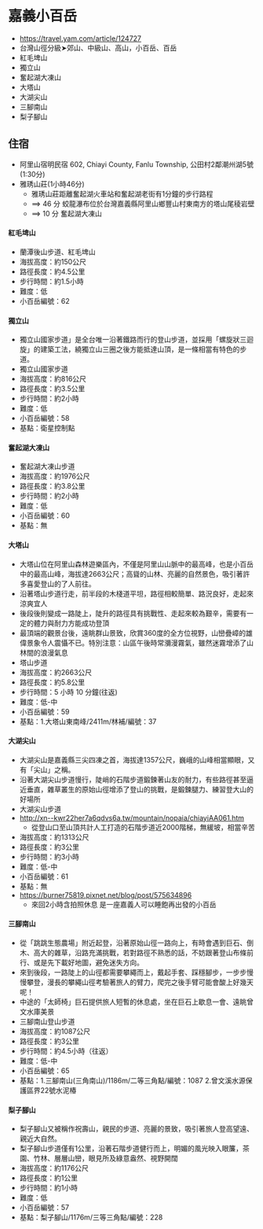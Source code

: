 # 嘉義小百岳
- https://travel.yam.com/article/124727
- 台灣山徑分級➤郊山、中級山、高山，小百岳、百岳
- 紅毛埤山
- 獨立山
- 奮起湖大凍山
- 大塔山
- 大湖尖山
- 三腳南山
- 梨子腳山
## 住宿
- 阿里山宿明民宿 602, Chiayi County, Fanlu Township, 公田村2鄰潮州湖5號(1:30分)
- 雅琇山莊(1小時46分)
  - 雅琇山莊距離奮起湖火車站和奮起湖老街有1分鐘的步行路程
  - ==> 46 分  蛟龍瀑布位於台灣嘉義縣阿里山鄉豐山村東南方的塔山尾稜岩壁
  - ==> 10  分 奮起湖大凍山
####  紅毛埤山
- 蘭潭後山步道、紅毛埤山
- 海拔高度：約150公尺
- 路徑長度：約4.5公里
- 步行時間：約1.5小時
- 難度：低
- 小百岳編號：62
####  獨立山
- 獨立山國家步道」是全台唯一沿著鐵路而行的登山步道，並採用「螺旋狀三迴旋」的建築工法，繞獨立山三圈之後方能抵達山頂，是一條相當有特色的步道。
- 獨立山國家步道
- 海拔高度：約816公尺
- 路徑長度：約3.5公里
- 步行時間：約2小時
- 難度：低
- 小百岳編號：58
- 基點：衛星控制點

####  奮起湖大凍山
- 奮起湖大凍山步道
- 海拔高度：約1976公尺
- 路徑長度：約3.8公里
- 步行時間：約2小時
- 難度：低
- 小百岳編號：60
- 基點：無
####  大塔山
- 大塔山位在阿里山森林遊樂區內，不僅是阿里山山脈中的最高峰，也是小百岳中的最高山峰，海拔達2663公尺；高聳的山林、亮麗的自然景色，吸引著許多喜愛登山的了人前往。
- 沿著塔山步道行走，前半段的木棧道平坦，路徑相較簡單、路況良好，走起來涼爽宜人
- 後段後則變成一路陡上，陡升的路徑具有挑戰性、走起來較為艱辛，需要有一定的體力與耐力方能成功登頂
- 最頂端的觀景台後，遠眺群山景致，欣賞360度的全方位視野，山巒疊嶂的雄偉景象令人震懾不已。特別注意：山區午後時常瀰漫霧氣，雖然迷霧增添了山林間的浪漫氣息
- 塔山步道
- 海拔高度：約2663公尺
- 路徑長度：約5.8公里
- 步行時間：5 小時 10 分鐘(往返)
- 難度：低-中
- 小百岳編號：59
- 基點：1.大塔山東南峰/2411m/林補/編號：37

####  大湖尖山
- 大湖尖山是嘉義縣三尖四凍之首，海拔達1357公尺，巍峨的山峰相當顯眼，又有「尖山」之稱。
- 沿著大湖尖山步道慢行，陡峭的石階步道鍛鍊著山友的耐力，有些路徑甚至逼近垂直，雜草叢生的原始山徑增添了登山的挑戰，是鍛鍊腿力、練習登大山的好場所
- 大湖尖山步道
- http://xn--kwr22her7a6qdvs6a.tw/mountain/nopaia/chiayiAA061.htm
  - 從登山口至山頂共計人工打造的石階步道近2000階梯，無緩坡，相當辛苦
- 海拔高度：約1313公尺
- 路徑長度：約3公里
- 步行時間：約3小時
- 難度：低-中
- 小百岳編號：61
- 基點：無
- https://burner75819.pixnet.net/blog/post/575634896
  - 來回2小時含拍照休息 是一座嘉義人可以睡飽再出發的小百岳

####  三腳南山
- 從「跳跳生態農場」附近起登，沿著原始山徑一路向上，有時會遇到巨石、倒木、高大的雜草，沿路充滿挑戰，若對路徑不熟悉的話，不妨跟著登山布條前行、或是先下載好地圖，避免迷失方向。
- 來到後段，一路陡上的山徑都需要攀繩而上，戴起手套、踩穩腳步，一步步慢慢攀登，漫長的攀繩山徑考驗著旅人的臂力，爬完之後手臂可能會酸上好幾天呢！
- 中途的「太師椅」巨石提供旅人短暫的休息處，坐在巨石上歇息一會、遠眺曾文水庫美景
- 三腳南山登山步道
- 海拔高度：約1087公尺
- 路徑長度：約3公里
- 步行時間：約4.5小時（往返）
- 難度：低-中
- 小百岳編號：65
- 基點：1.三腳南山(三角南山)/1186m/二等三角點/編號：1087 2.曾文溪水源保護區界22號水泥椿

####  梨子腳山
- 梨子腳山又被稱作祝壽山，親民的步道、亮麗的景致，吸引著旅人登高望遠、親近大自然。
- 梨子腳山步道僅有1公里，沿著石階步道健行而上，明媚的風光映入眼簾，茶園、竹林、層層山巒，眼見所及綠意盎然、視野開闊
- 海拔高度：約1176公尺
- 路徑長度：約1公里
- 步行時間：約1小時
- 難度：低
- 小百岳編號：57
- 基點：梨子腳山/1176m/三等三角點/編號：228
